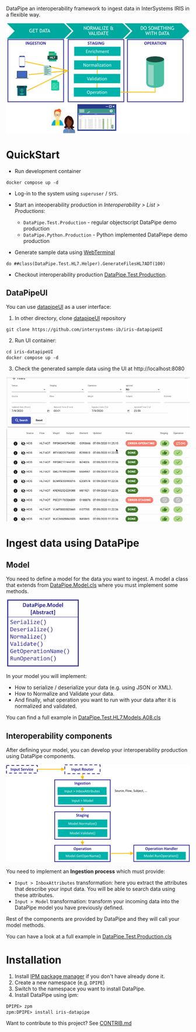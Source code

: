 DataPipe an interoperability framework to ingest data in InterSystems IRIS in a flexible way.

<img src="img/datapipe-diagram2.png" width="800" />

# QuickStart

* Run development container
```
docker compose up -d
```

* Log-in to the system using `superuser` / `SYS`.

* Start an inteoperability production in *Interoperability > List > Productions*:
  * `DataPipe.Test.Production` - regular objectscript DataPipe demo production
  * `DataPipe.Python.Production` - Python implemented DataPiepe demo production

* Generate sample data using [WebTerminal](http://localhost:52773/terminal/)
```objectscript
do ##class(DataPipe.Test.HL7.Helper).GenerateFilesHL7ADT(100)
```

* Checkout interoperability production [DataPipe.Test.Production](http://localhost:52773/csp/dpipe/EnsPortal.ProductionConfig.zen?PRODUCTION=DataPipe.Test.Production).

## DataPipeUI
You can use [datapipeUI](https://github.com/intersystems-ib/iris-datapipeUI) as a user interface:

1. In other directory, clone [datapipeUI](https://github.com/intersystems-ib/iris-datapipeUI) repository

```
git clone https://github.com/intersystems-ib/iris-datapipeUI
```

2. Run UI container:

```
cd iris-datapipeUI
docker compose up -d
```

3. Check the generated sample data using the UI at http://localhost:8080

<img src="img/iris-datapipeUI.gif" />


# Ingest data using DataPipe

## Model
You need to define a model for the data you want to ingest. 
A model a class that extends from [DataPipe.Model.cls](src/DataPipe/Model.cls) where you must implement some methods.

<img src="img/datapipe-model.png" width="200" />

In your model you will implement:
* How to serialize / deserialize your data (e.g. using JSON or XML).
* How to Normalize and Validate your data.
* And finally, what operation you want to run with your data after it is normalized and validated.

You can find a full example in [DataPipe.Test.HL7.Models.A08.cls](src/DataPipe/Test/HL7/Models/A08.cls)

## Interoperability components
After defining your model, you can develop your interoperability production using DataPipe components.

<img src="img/datapipe-components.png" width="800" />

You need to implement an **Ingestion process** which must provide:
* `Input > InboxAttributes` transformation: here you extract the attributes that describe your input data. You will be able to search data using these attributes.
* `Input > Model` transformation: transform your incoming data into the DataPipe model you have previously defined.

Rest of the components are provided by DataPipe and they will call your model methods.

You can have a look at a full example in [DataPipe.Test.Production.cls](src/DataPipe/Test/Production.cls)

# Installation
1) Install [IPM package manager](https://github.com/intersystems/ipm) if you don't have already done it.
2) Create a new namespace (e.g. `DPIPE`)
3) Switch to the namespace you want to install DataPipe.
4) Install DataPipe using ipm:

```
DPIPE> zpm
zpm:DPIPE> install iris-datapipe
```

Want to contribute to this project? See [CONTRIB.md](./CONTRIB.md)
